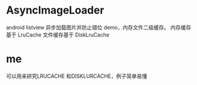 AsyncImageLoader
================

android listview 异步加载图片并防止错位 demo，内存文件二级缓存。
内存缓存基于 LruCache
文件缓存基于 DiskLruCache

me
================
可以用来研究LRUCACHE 和DISKLURCACHE，例子简单易懂
